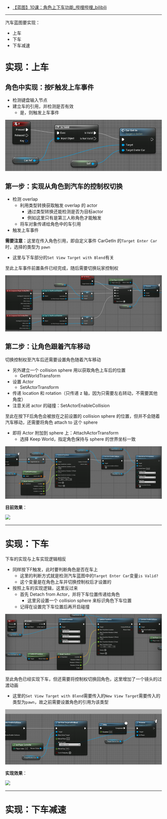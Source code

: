 - [【蓝图】10课：角色上下车功能\_哔哩哔哩\_bilibili](https://www.bilibili.com/video/BV164411Y732?t=139.4&p=44)
---

汽车蓝图要实现：
- 上车
- 下车
- 下车减速

# 实现：上车

## 角色中实现：按F触发上车事件

- 检测键盘输入节点
- 建立车的引用，并检测是否有效
  - 是，则触发上车事件

![Alt text](img/按F触发上车事件.png)

## **第一步**：实现从角色到汽车的控制权切换

- 检测 overlap
  - 利用类型转换获取触发 overlap 的 actor
    - 通过类型转换还能检测是否为目标actor
    - 例如这里只有是第三人称角色才能触发
  - 将车对象传递给角色中的车引用
- 触发上车事件

**需要注意**：这里在传入角色引用，即自定义事件 CarGetIn 的`Target Enter Car`时，选择的类型为 `pawn`
- 这里与下车部分的`Set View Target with Blend`有关

至此上车事件前置条件已经完成，随后需要切换玩家控制权

![Alt text](img/从角色到汽车的控制权切换.png)

## **第二步**：让角色跟着汽车移动

切换控制权至汽车后还需要设置角色随着汽车移动

- 另外建立一个 collision sphere 用以获取角色上车后的位置
  - GetWorldTransform
- 设置 Actor
  - SetActorTransform
- 传递 location 和 rotation（只传递 z 轴，因为只需要左右转动，不需要其他角度）
- 注意关闭 actor 的碰撞：SetActorEnableCollision

至此在按下F后角色会被放在之前设置的 collision sphere 的位置，但并不会随着汽车移动，还需要将角色 attach to 这个 sphere

- 即将 Actor 附加到 sphere 上：AttachActorTransform
  - 选择 Keep World，指定角色保持与 sphere 的世界坐标一致

![Alt text](img/让角色跟着汽车移动.png)

**目前效果**：

![](img/player_MoveWithCar.gif)


---
# 实现：下车

下车的实现与上车实现逻辑相反

- 同样按下F触发，此时要判断角色是否在车上
  - 这里的判断方式就是检测汽车蓝图中的`Target Enter Car`变量`is Valid?`
  - 这个变量是在角色上车并切换控制权后才设置的
- 按照上车的实现逻辑，这里反过来
  - 首先 Detach from Actor，并将下车位置传递给角色
    - 这里另设置一个 collision sphere 来标识角色下车位置
  - 记得在设置完下车位置后再开启碰撞

![Alt text](img/角色下车.png)

至此角色已经实现下车，但还需要将控制权切换回角色，这里增加了一个镜头的过渡动画
- 这里的`Set View Target with Blend`需要传入的`New View Target`需要传入的类型为`pawn`，故之前需要设置角色的引用为该类型

![Alt text](img/下车镜头过渡.png)

**实现效果**：

![](img/player_ExitCar_viewBlend.gif)


---
# 实现：下车减速







